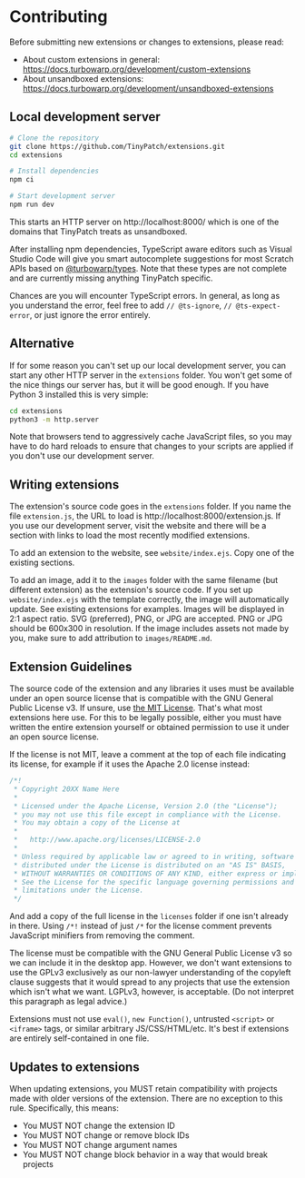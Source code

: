 # Contributing

Before submitting new extensions or changes to extensions, please read:

 - About custom extensions in general: https://docs.turbowarp.org/development/custom-extensions
 - About unsandboxed extensions: https://docs.turbowarp.org/development/unsandboxed-extensions

## Local development server

```bash
# Clone the repository
git clone https://github.com/TinyPatch/extensions.git
cd extensions

# Install dependencies
npm ci

# Start development server
npm run dev
```

This starts an HTTP server on http://localhost:8000/ which is one of the domains that TinyPatch treats as unsandboxed.

After installing npm dependencies, TypeScript aware editors such as Visual Studio Code will give you smart autocomplete suggestions for most Scratch APIs based on [@turbowarp/types](https://github.com/TinyPatch/types). Note that these types are not complete and are currently missing anything TinyPatch specific.

Chances are you will encounter TypeScript errors. In general, as long as you understand the error, feel free to add `// @ts-ignore`, `// @ts-expect-error`, or just ignore the error entirely.

## Alternative

If for some reason you can't set up our local development server, you can start any other HTTP server in the `extensions` folder. You won't get some of the nice things our server has, but it will be good enough. If you have Python 3 installed this is very simple:

```bash
cd extensions
python3 -m http.server
```

Note that browsers tend to aggressively cache JavaScript files, so you may have to do hard reloads to ensure that changes to your scripts are applied if you don't use our development server.

## Writing extensions

The extension's source code goes in the `extensions` folder. If you name the file `extension.js`, the URL to load is http://localhost:8000/extension.js. If you use our development server, visit the website and there will be a section with links to load the most recently modified extensions.

To add an extension to the website, see `website/index.ejs`. Copy one of the existing sections.

To add an image, add it to the `images` folder with the same filename (but different extension) as the extension's source code. If you set up `website/index.ejs` with the template correctly, the image will automatically update. See existing extensions for examples. Images will be displayed in 2:1 aspect ratio. SVG (preferred), PNG, or JPG are accepted. PNG or JPG should be 600x300 in resolution. If the image includes assets not made by you, make sure to add attribution to `images/README.md`.

## Extension Guidelines

The source code of the extension and any libraries it uses must be available under an open source license that is compatible with the GNU General Public License v3. If unsure, use [the MIT License](licenses/MIT.txt). That's what most extensions here use. For this to be legally possible, either you must have written the entire extension yourself or obtained permission to use it under an open source license.

If the license is not MIT, leave a comment at the top of each file indicating its license, for example if it uses the Apache 2.0 license instead:

```js
/*!
 * Copyright 20XX Name Here
 * 
 * Licensed under the Apache License, Version 2.0 (the "License");
 * you may not use this file except in compliance with the License.
 * You may obtain a copy of the License at
 *
 *   http://www.apache.org/licenses/LICENSE-2.0
 * 
 * Unless required by applicable law or agreed to in writing, software
 * distributed under the License is distributed on an "AS IS" BASIS,
 * WITHOUT WARRANTIES OR CONDITIONS OF ANY KIND, either express or implied.
 * See the License for the specific language governing permissions and
 * limitations under the License.
 */
```

And add a copy of the full license in the `licenses` folder if one isn't already in there. Using `/*!` instead of just `/*` for the license comment prevents JavaScript minifiers from removing the comment.

The license must be compatible with the GNU General Public License v3 so we can include it in the desktop app. However, we don't want extensions to use the GPLv3 exclusively as our non-lawyer understanding of the copyleft clause suggests that it would spread to any projects that use the extension which isn't what we want. LGPLv3, however, is acceptable. (Do not interpret this paragraph as legal advice.)

Extensions must not use `eval()`, `new Function()`, untrusted `<script>` or `<iframe>` tags, or similar arbitrary JS/CSS/HTML/etc. It's best if extensions are entirely self-contained in one file.

## Updates to extensions

When updating extensions, you MUST retain compatibility with projects made with older versions of the extension. There are no exception to this rule. Specifically, this means:

 - You MUST NOT change the extension ID
 - You MUST NOT change or remove block IDs
 - You MUST NOT change argument names
 - You MUST NOT change block behavior in a way that would break projects
